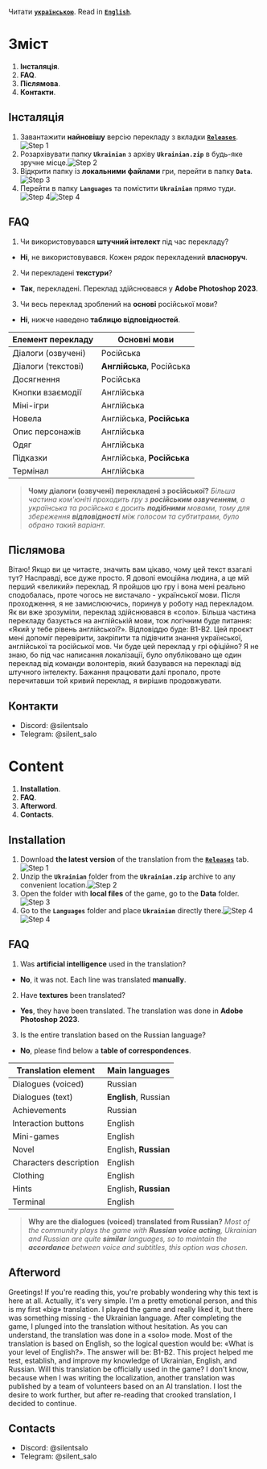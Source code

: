 Читати [**`українською`**](#Зміст).
Read in [**`English`**](#Content).

# Зміст
1. **Інсталяція**.
2. **FAQ**.
3. **Післямова**.
4. **Контакти**.
## Інсталяція
1. Завантажити **найновішу** версію перекладу з вкладки [**`Releases`**](https://github.com/SilentSalo/MiSide-Ukrainian/releases).![Step 1](https://i.imgur.com/BzWQd50.png)
2. Розархівувати папку **`Ukrainian`** з архіву **`Ukrainian.zip`** в будь-яке зручне місце.![Step 2](https://i.imgur.com/jdoEECA.png)
3. Відкрити папку із **локальними файлами** гри, перейти в папку **`Data`**.![Step 3](https://i.imgur.com/TfWXVbX.png)
4. Перейти в папку **`Languages`** та помістити **`Ukrainian`** прямо туди.![Step 4](https://i.imgur.com/fBang63.png)![Step 4](https://i.imgur.com/y40xON1.png)
## FAQ
1. Чи використовувався **штучний інтелект** під час перекладу?
- **Ні**, не використовувався. Кожен рядок перекладений **власноруч**.
2. Чи перекладені **текстури**?
- **Так**, перекладені. Переклад здійснювався у **Adobe Photoshop 2023**.
3. Чи весь переклад зроблений на **основі** російської мови?
- **Ні**, нижче наведено **таблицю відповідностей**.

| Елемент перекладу | Основні мови |
|--|--|
| Діалоги (озвучені) | Російська |
| Діалоги (текстові) | **Англійська**, Російська |
| Досягнення | Російська |
| Кнопки взаємодії | Англійська |
| Міні-ігри | Англійська |
| Новела | Англійська, **Російська** |
| Опис персонажів | Англійська |
| Одяг | Англійська |
| Підказки | Англійська, **Російська** |
| Термінал | Англійська |
> **Чому діалоги (озвучені) перекладені з російської?** *Більша частина ком'юніті проходить гру з **російським озвученням**, а українська та російська є досить **подібними** мовами, тому для збереження **відповідності** між голосом та субтитрами, було обрано такий варіант.*
## Післямова
Вітаю! Якщо ви це читаєте, значить вам цікаво, чому цей текст взагалі тут? Насправді, все дуже просто. Я доволі емоційна людина, а це мій перший «великий» переклад. Я пройшов цю гру і вона мені реально сподобалась, проте чогось не вистачало - української мови. Після проходження, я не замислюючись, поринув у роботу над перекладом. Як ви вже зрозуміли, переклад здійснювався в «соло». Більша частина перекладу базується на англійській мови, тож логічним буде питання: «Який у тебе рівень англійської?». Відповіддю буде: B1-B2. Цей проєкт мені допоміг перевірити, закріпити та підівчити знання української, англійської та російської мов. Чи буде цей переклад у грі офіційно? Я не знаю, бо під час написання локалізації, було опубліковано ще один переклад від команди волонтерів, який базувався на перекладі від штучного інтелекту. Бажання працювати далі пропало, проте перечитавши той кривий переклад, я вирішив продовжувати.
## Контакти
- Discord: @silentsalo
- Telegram: @silent_salo

# Content
1. **Installation**.
2. **FAQ**.
3. **Afterword**.
4. **Contacts**.
## Installation
1. Download **the latest version** of the translation from the [**`Releases`**](https://github.com/SilentSalo/MiSide-Ukrainian/releases) tab.![Step 1](https://i.imgur.com/BzWQd50.png)
2. Unzip the **`Ukrainian`** folder from the **`Ukrainian.zip`** archive to any convenient location.![Step 2](https://i.imgur.com/jdoEECA.png)
3. Open the folder with **local files** of the game, go to the **Data** folder.![Step 3](https://i.imgur.com/TfWXVbX.png)
4. Go to the **`Languages`** folder and place **`Ukrainian`** directly there.![Step 4](https://i.imgur.com/fBang63.png)![Step 4](https://i.imgur.com/y40xON1.png)
## FAQ
1. Was **artificial intelligence** used in the translation?
- **No**, it was not. Each line was translated **manually**.
2. Have **textures** been translated?
- **Yes**, they have been translated. The translation was done in **Adobe Photoshop 2023**.
3. Is the entire translation based on the Russian language?
- **No**, please find below a **table of correspondences**.

| Translation element | Main languages |
|--|--|
| Dialogues (voiced) | Russian |
| Dialogues (text) | **English**, Russian |
| Achievements | Russian |
| Interaction buttons | English |
| Mini-games | English |
|   Novel | English, **Russian** |
| Characters description | English |
| Clothing | English |
| Hints | English, **Russian** |
| Terminal | English |
> **Why are the dialogues (voiced) translated from Russian?** *Most of the community plays the game with **Russian voice acting**, Ukrainian and Russian are quite **similar** languages, so to maintain the **accordance** between voice and subtitles, this option was chosen.*
## Afterword
Greetings! If you're reading this, you're probably wondering why this text is here at all. Actually, it's very simple. I'm a pretty emotional person, and this is my first «big» translation. I played the game and really liked it, but there was something missing - the Ukrainian language. After completing the game, I plunged into the translation without hesitation. As you can understand, the translation was done in a «solo» mode. Most of the translation is based on English, so the logical question would be: «What is your level of English?». The answer will be: B1-B2. This project helped me test, establish, and improve my knowledge of Ukrainian, English, and Russian. Will this translation be officially used in the game? I don't know, because when I was writing the localization, another translation was published by a team of volunteers based on an AI translation. I lost the desire to work further, but after re-reading that crooked translation, I decided to continue.
## Contacts
- Discord: @silentsalo
- Telegram: @silent_salo